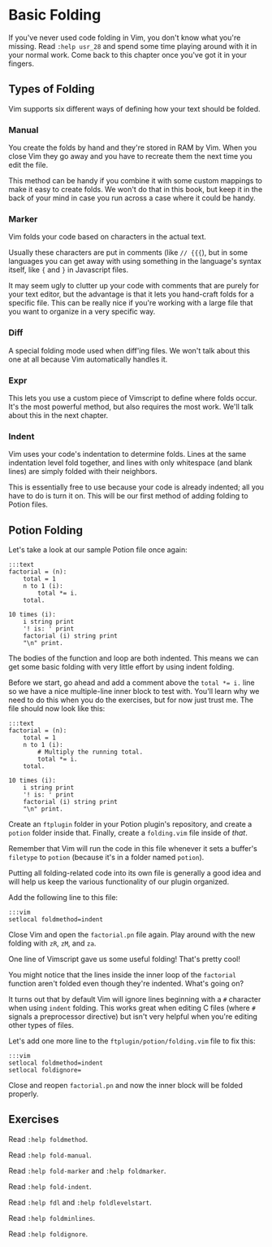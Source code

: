 Basic Folding
=============

If you've never used code folding in Vim, you don't know what you're missing.
Read `:help usr_28` and spend some time playing around with it in your normal
work.  Come back to this chapter once you've got it in your fingers.

Types of Folding
----------------

Vim supports six different ways of defining how your text should be folded.

### Manual

You create the folds by hand and they're stored in RAM by Vim.  When you close
Vim they go away and you have to recreate them the next time you edit the file.

This method can be handy if you combine it with some custom mappings to make it
easy to create folds.  We won't do that in this book, but keep it in the back
of your mind in case you run across a case where it could be handy.

### Marker

Vim folds your code based on characters in the actual text.

Usually these characters are put in comments (like `// {{{`), but in some
languages you can get away with using something in the language's syntax itself,
like `{` and `}` in Javascript files.

It may seem ugly to clutter up your code with comments that are purely for your
text editor, but the advantage is that it lets you hand-craft folds for
a specific file.  This can be really nice if you're working with a large file
that you want to organize in a very specific way.

### Diff

A special folding mode used when diff'ing files.  We won't talk about this one
at all because Vim automatically handles it.

### Expr

This lets you use a custom piece of Vimscript to define where folds occur.  It's
the most powerful method, but also requires the most work.  We'll talk about
this in the next chapter.

### Indent

Vim uses your code's indentation to determine folds.  Lines at the same
indentation level fold together, and lines with only whitespace (and blank
lines) are simply folded with their neighbors.

This is essentially free to use because your code is already indented; all you
have to do is turn it on.  This will be our first method of adding folding to
Potion files.

Potion Folding
--------------

Let's take a look at our sample Potion file once again:

    :::text
    factorial = (n):
        total = 1
        n to 1 (i):
            total *= i.
        total.

    10 times (i):
        i string print
        '! is: ' print
        factorial (i) string print
        "\n" print.

The bodies of the function and loop are both indented.  This means we can get
some basic folding with very little effort by using indent folding.

Before we start, go ahead and add a comment above the `total *= i.` line so we
have a nice multiple-line inner block to test with.  You'll learn why we need to
do this when you do the exercises, but for now just trust me.  The file should
now look like this:

    :::text
    factorial = (n):
        total = 1
        n to 1 (i):
            # Multiply the running total.
            total *= i.
        total.

    10 times (i):
        i string print
        '! is: ' print
        factorial (i) string print
        "\n" print.

Create an `ftplugin` folder in your Potion plugin's repository, and create
a `potion` folder inside that.  Finally, create a `folding.vim` file inside of
*that*.

Remember that Vim will run the code in this file whenever it sets a buffer's
`filetype` to `potion` (because it's in a folder named `potion`).

Putting all folding-related code into its own file is generally a good idea and
will help us keep the various functionality of our plugin organized.

Add the following line to this file:

    :::vim
    setlocal foldmethod=indent

Close Vim and open the `factorial.pn` file again.  Play around with the new
folding with `zR`, `zM`, and `za`.

One line of Vimscript gave us some useful folding!  That's pretty cool!

You might notice that the lines inside the inner loop of the `factorial`
function aren't folded even though they're indented.  What's going on?

It turns out that by default Vim will ignore lines beginning with a `#`
character when using `indent` folding.  This works great when editing C files
(where `#` signals a preprocessor directive) but isn't very helpful when you're
editing other types of files.

Let's add one more line to the `ftplugin/potion/folding.vim` file to fix this:

    :::vim
    setlocal foldmethod=indent
    setlocal foldignore=

Close and reopen `factorial.pn` and now the inner block will be folded properly.

Exercises
---------

Read `:help foldmethod`.

Read `:help fold-manual`.

Read `:help fold-marker` and `:help foldmarker`.

Read `:help fold-indent`.

Read `:help fdl` and `:help foldlevelstart`.

Read `:help foldminlines`.

Read `:help foldignore`.
